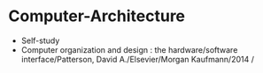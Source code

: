 # Computer-Architecture

- Self-study
- Computer organization and design : the hardware/software interface/Patterson, David A./Elsevier/Morgan Kaufmann/2014 /

